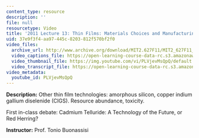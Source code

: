 ```yaml
---
content_type: resource
description: ''
file: null
resourcetype: Video
title: '2011 Lecture 13: Thin Films: Materials Choices and Manufacturing, Part II'
uid: 37e9f3f4-aa97-445c-8203-812f570bf2f0
video_files:
  archive_url: http://www.archive.org/download/MIT2.627F11/MIT2_627F11_lec13_300k.mp4
  video_captions_file: https://open-learning-course-data-rc.s3.amazonaws.com/2-627-fundamentals-of-photovoltaics-fall-2013/c75ac45770fb5028bc2b50459b5e7c24_PLVjevMsQpQ.vtt
  video_thumbnail_file: https://img.youtube.com/vi/PLVjevMsQpQ/default.jpg
  video_transcript_file: https://open-learning-course-data-rc.s3.amazonaws.com/2-627-fundamentals-of-photovoltaics-fall-2013/27d334d87a8204e601b423aea3c48904_PLVjevMsQpQ.pdf
video_metadata:
  youtube_id: PLVjevMsQpQ
---
```


**Description:** Other thin film technologies: amorphous silicon, copper indium gallium diselenide (CIGS). Resource abundance, toxicity.

First in-class debate: Cadmium Telluride: A Technology of the Future, or Red Herring?

**Instructor:** Prof. Tonio Buonassisi